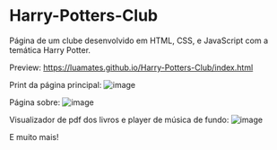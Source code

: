 # Harry-Potters-Club
Página de um clube desenvolvido em HTML, CSS, e JavaScript com a temática Harry Potter.

Preview: https://luamates.github.io/Harry-Potters-Club/index.html

Print da página principal:
![image](https://user-images.githubusercontent.com/80285174/138493796-f0063d98-cff8-4ea1-a2eb-c50fcaf2cf96.png)

Página sobre:
![image](https://user-images.githubusercontent.com/80285174/139448518-26d9fc40-ad24-498e-b836-a5300d54ccb6.png)

Visualizador de pdf dos livros e player de música de fundo:
![image](https://user-images.githubusercontent.com/80285174/138494028-ca63e3b1-e466-40db-b877-6b7780bf53c2.png)

E muito mais!
